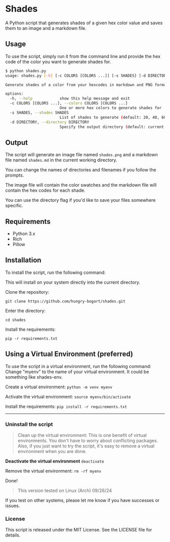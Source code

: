 # Shades

A Python script that generates shades of a given hex color value and saves them to an image and a markdown file.

## Usage

To use the script, simply run it from the command line and provide the hex code of the color you want to generate shades for.

```bash
$ python shades.py
usage: shades.py [-h] [-c COLORS [COLORS ...]] [-s SHADES] [-d DIRECTORY]

Generate shades of a color from your hexcodes in markdown and PNG format.

options:
  -h, --help            show this help message and exit
  -c COLORS [COLORS ...], --colors COLORS [COLORS ...]
                        One or more hex colors to generate shades for
  -s SHADES, --shades SHADES
                        List of shades to generate (default: 20, 40, 60, 80, 100)
  -d DIRECTORY, --directory DIRECTORY
                        Specify the output directory (default: current working directory)
```

## Output

The script will generate an image file named `shades.png` and a markdown file named `shades.md` in the current working directory.

You can change the names of directories and filenames if you follow the prompts.

The image file will contain the color swatches and the markdown file will contain the hex codes for each shade.

You can use the directory flag if you'd like to save your files somewhere specific.

## Requirements

* Python 3.x
* Rich
* Pillow

## Installation

To install the script, run the following command:

This will install on your system directly into the current directory.

Clone the repository:

```git clone https://github.com/hungry-bogart/shades.git```

Enter the directory:

```cd shades```

Install the requirements:

```pip -r requirements.txt```

## Using a Virtual Environment (preferred)

To use the script in a virtual environment, run the following command:
Change "myenv" to the name of your virtual environment. It could be something like shades-env.

Create a virtual environment:
```python -m venv myenv```

Activate the virtual environment:
```source myenv/bin/activate```

Install the requirements:
```pip install -r requirements.txt```

---

### Uninstall the script

>Clean up the virtual environment: This is one benefit of virtual environments. You don't have to worry about conflicting packages. Also, if you just want to try the script, it's easy to remove a virtual environment when you are done.

**Deactivate the virtual environment**
```deactivate```

Remove the virtual environment:
```rm -rf myenv```

Done!
  
>This version tested on Linux (Arch) 09/26/24

If you test on other systems, please let me know if you have successes or issues.

### License

This script is released under the MIT License. See the LICENSE file for details.
